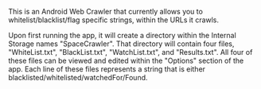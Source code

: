 This is an Android Web Crawler that currently allows you to whitelist/blacklist/flag specific strings, within the URLs it crawls.

Upon first running the app, it will create a directory within the Internal Storage names "SpaceCrawler".  That directory will contain four files, "WhiteList.txt", "BlackList.txt", "WatchList.txt", and "Results.txt".  All four of these files can be viewed and edited within the "Options" section of the app.  Each line of these files represents a string that is either blacklisted/whitelisted/watchedFor/Found.
